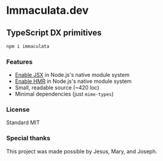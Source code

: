 # Immaculata.dev

## TypeScript DX primitives

```bash
npm i immaculata
```

### Features

* [Enable JSX](/guides/enabling-jsx.html) in Node.js's native module system
* [Enable HMR](/guides/enabling-hmr.html) in Node.js's native module system
* Small, readable source (~420 loc)
* Minimal dependencies (just `mime-types`)

### License

Standard MIT

### Special thanks

This project was made possible by Jesus, Mary, and Joseph.
